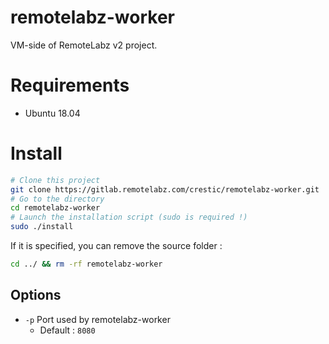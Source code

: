 # remotelabz-worker

VM-side of RemoteLabz v2 project.

# Requirements

- Ubuntu 18.04

# Install

```bash
# Clone this project
git clone https://gitlab.remotelabz.com/crestic/remotelabz-worker.git
# Go to the directory
cd remotelabz-worker
# Launch the installation script (sudo is required !)
sudo ./install
```

If it is specified, you can remove the source folder :
```bash
cd ../ && rm -rf remotelabz-worker
```

## Options

- `-p` Port used by remotelabz-worker
    - Default : `8080`
